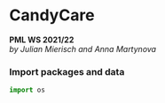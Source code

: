 # CandyCare

__PML WS 2021/22__ <br>
_by Julian Mierisch and Anna Martynova_

### Import packages and data


```python
import os
```


```python

```
